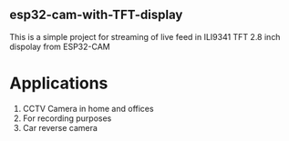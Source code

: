 ## esp32-cam-with-TFT-display

This is a simple project for streaming of live feed in ILI9341 TFT 2.8 inch dispolay from ESP32-CAM

# Applications
1. CCTV Camera in home and offices
2. For recording purposes
3. Car reverse camera
